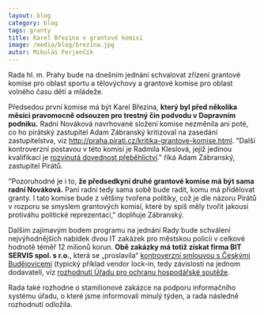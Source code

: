 ```yaml
---
layout: blog
category: blog
tags: granty
title: Karel Březina v grantové komisi
image: /media/blog/brezina.jpg
autor: Mikuláš Ferjenčík
---
```


Rada hl. m. Prahy bude na dnešním jednání schvalovat zřízení grantové komise pro oblast sportu a tělovýchovy a grantové komise pro oblast volného času dětí a mládeže.

Předsedou první komise má být Karel Březina, **který byl před několika měsíci pravomocně odsouzen pro trestný čin podvodu v Dopravním podniku.** Radní Nováková navrhované složení komise nezměnila ani poté, co ho pirátský zastupitel Adam Zábranský kritizoval na zasedání zastupitelstva, viz http://praha.pirati.cz/kritika-grantove-komise.html. "Další kontroverzní postavou v této komisi je Radmila Kleslová, jejíž jedinou kvalifikací je [rozvinutá dovednost přeběhlictví](http://praha.pirati.cz/kritika-grantove-komise.html)." říká Adam Zábranský, zastupitel Pirátů. 

"Pozoruhodné je i to, **že předsedkyní druhé grantové komise má být sama radní Nováková.** Paní radní tedy sama sobě bude radit, komu má přidělovat granty. I tato komise bude z většiny tvořena politiky, což je dle názoru Pirátů v rozporu se smyslem grantových komisí, které by spíš měly tvořit jakousi protiváhu politické reprezentaci," doplňuje Zábranský. 

Dalším zajímavým bodem programu na jednání Rady bude schválení nejvýhodnějších nabídek dvou IT zakázek pro městskou policii v celkové hodnotě téměř 12 milionů korun. **Obě zakázky má totiž získat firma BIT SERVIS spol. s r.o.**, která se „proslavila“ [kontroverzní smlouvou s Českými Budějovicemi](http://budejovice.idnes.cz/obzaloba-na-primator-budejovic-thomu-dsv-/budejovice-zpravy.aspx?c=A140306_124031_budejovice-zpravy_khr) (typický příklad vendor lock-in, tedy závislosti na jednom dodavateli, viz [rozhodnutí Úřadu pro ochranu hospodářské soutěže](http://www.c-budejovice.cz/cz/mesto/na-pravou-miru/bitservis/Documents/120926_UOHS.pdf]).

Rada také rozhodne o stamilionové zakázce na podporu informačního systému úřadu, o které jsme informovali minulý týden, a rada následně rozhodnutí odložila. 
